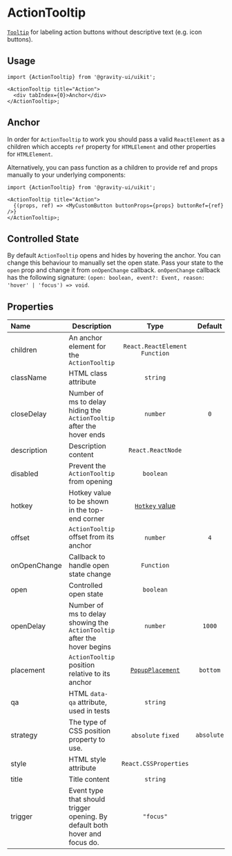 <!--GITHUB_BLOCK-->

# ActionTooltip

<!--/GITHUB_BLOCK-->

[`Tooltip`](../Tooltip/README.md) for labeling action buttons without descriptive text (e.g. icon buttons).

## Usage

```tsx
import {ActionTooltip} from '@gravity-ui/uikit';

<ActionTooltip title="Action">
  <div tabIndex={0}>Anchor</div>
</ActionTooltip>;
```

## Anchor

In order for `ActionTooltip` to work you should pass a valid `ReactElement` as a children which accepts `ref` property for `HTMLElement`
and other properties for `HTMLElement`.

Alternatively, you can pass function as a children to provide ref and props manually to your underlying components:

```tsx
import {ActionTooltip} from '@gravity-ui/uikit';

<ActionTooltip title="Action">
  {(props, ref) => <MyCustomButton buttonProps={props} buttonRef={ref} />}
</ActionTooltip>;
```

## Controlled State

By default `ActionTooltip` opens and hides by hovering the anchor. You can change this behaviour to manually set the open state.
Pass your state to the `open` prop and change it from `onOpenChange` callback.
`onOpenChange` callback has the following signature: `(open: boolean, event?: Event, reason: 'hover' | 'focus') => void`.

## Properties

| Name         | Description                                                                 |                       Type                       |  Default   |
| :----------- | --------------------------------------------------------------------------- | :----------------------------------------------: | :--------: |
| children     | An anchor element for the `ActionTooltip`                                   |         `React.ReactElement` `Function`          |            |
| className    | HTML class attribute                                                        |                     `string`                     |            |
| closeDelay   | Number of ms to delay hiding the `ActionTooltip` after the hover ends       |                     `number`                     |    `0`     |
| description  | Description content                                                         |                `React.ReactNode`                 |            |
| disabled     | Prevent the `ActionTooltip` from opening                                    |                    `boolean`                     |            |
| hotkey       | Hotkey value to be shown in the top-end corner                              |   [`Hotkey` value](../Hotkey/README.md#value)    |            |
| offset       | `ActionTooltip` offset from its anchor                                      |                     `number`                     |    `4`     |
| onOpenChange | Callback to handle open state change                                        |                    `Function`                    |            |
| open         | Controlled open state                                                       |                    `boolean`                     |            |
| openDelay    | Number of ms to delay showing the `ActionTooltip` after the hover begins    |                     `number`                     |   `1000`   |
| placement    | `ActionTooltip` position relative to its anchor                             | [`PopupPlacement`](../Popup/README.md#placement) |  `bottom`  |
| qa           | HTML `data-qa` attribute, used in tests                                     |                     `string`                     |            |
| strategy     | The type of CSS position property to use.                                   |                `absolute` `fixed`                | `absolute` |
| style        | HTML style attribute                                                        |              `React.CSSProperties`               |            |
| title        | Title content                                                               |                     `string`                     |            |
| trigger      | Event type that should trigger opening. By default both hover and focus do. |                    `"focus"`                     |            |
